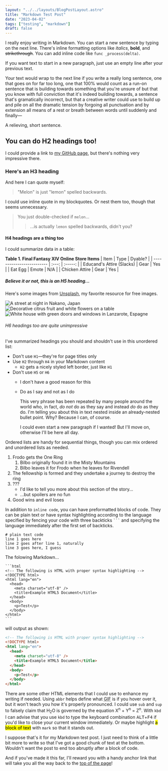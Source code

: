 ```yaml
---
layout: "../../layouts/BlogPostLayout.astro"
title: "Markdown Test Post"
date: "2023-04-02"
tags: ["testing", "markdown"] 
draft: false
---
```


<a name="top-of-page"></a>

I really enjoy writing in Markdown.
You can start a new sentence by typing on the next line.
There's inline formatting options like *italics*, **bold**, and ~~strikethrough~~.
You can add inline code like `func _process(delta)`.

If you want text to start in a new paragraph, just use an empty line after your previous text.

Your text would wrap to the next line if you write a really long sentence, one that goes on for far too long, one that 100% would count as a run-on sentence that is building towards something that you're unsure of but that you know with full conviction that it's indeed building towards, a sentence that's gramatically incorrect, but that a creative writer could use to build up and pile on all the dramatic tension by forgoing all punctuation and by extension all means of a rest or breath between words until suddenly and finally—

A relieving, short sentence.

## You can do H2 headings too!

I could provide a link to [my GitHub page](https://github.com/hokkaido-milk-tea), but there's nothing very impressive there.

### Here's an H3 heading

And here I can quote myself:

> "Melon" is just "lemon" spelled backwards.

I could use inline quote in my blockquotes.
Or nest them too, though that seems unnecessary.

> You just double-checked if `melon`...
> > ...is actually `lemon` spelled backwards, didn't you?

#### H4 headings are a thing too

I could summarize data in a table:

**Table 1. Final Fantasy XIV Online Store Items**
| Item                      | Type  | Dyable? |
| ------------------------- | :---: | :-----: |
| Educand's Attire (Slacks) | Gear  |   Yes   |
| Eat Egg                   | Emote |   N/A   |
| Chicken Attire            | Gear  |   Yes   |

##### Believe it or not, this is an H5 heading...

Here's some images from [Unsplash](https://unsplash.com/), my favorite resource for free images.

<Image src="/src/images/markdown-test/unsplash-nakano.jpg" alt="A street at night in Nakano, Japan" />
<Image src="/src/images/markdown-test/unsplash-fruit.jpg" alt="Decorative citrus fruit and white flowers on a table" />
<Image src="/src/images/markdown-test/unsplash-lanzarote.jpg" alt="White house with green doors and windows in Lanzarote, Espagne" />

###### H6 headings too are quite unimpressive

I've summarized headings you should and shouldn't use in this unordered list:

- Don't use `H1`—they're for page titles only
- Use `H2` through `H4` in your Markdown content
  - `H2` gets a nicely styled left border, just like `H1`
- Don't use `H5` or `H6`
  - I don't have a good reason for this
  - Do as I say and not as I do

    This very phrase has been repeated by many people around the world who, in fact, *do not* do as they say and instead *do* do as they do.
    I'm telling you about this in text nested inside an already-nested bullet point.
    Why?
    Because I can, of course.

    I could even start a new paragraph if I wanted!
    But I'll move on, otherwise I'll be here all day.

Ordered lists are handy for sequential things, though you can mix ordered and unordered lists as needed.

1. Frodo gets the One Ring
   1. Bilbo originally found it in the Misty Mountains
   2. Bilbo leaves it for Frodo when he leaves for Rivendell
2. The fellowship is formed and they undertake a journey to destroy the ring
3. ???
    - I'd like to tell you more about this section of the story...
    - ...but spoilers are no fun
4. Good wins and evil loses

In addition to `inline code`, you can have preformatted blocks of code.
They can be plain text or have syntax highlighting according to the language specified by fencing your code with three backticks ` ``` ` and specifying the language immediately after the first set of backticks.

```
# plain text code
line 1 goes here
line 2 goes after line 1, naturally
line 3 goes here, I guess
```

The folowing Markdown...
````
```html
<!-- The following is HTML with proper syntax highlighting -->
<!DOCTYPE html>
<html lang="en">
  <head>
    <meta charset="utf-8" />
    <title>Example HTML5 Document</title>
  </head>
  <body>
    <p>Test</p>
  </body>
</html>
```
````

will output as shown:
```html
<!-- The following is HTML with proper syntax highlighting -->
<!DOCTYPE html>
<html lang="en">
  <head>
    <meta charset="utf-8" />
    <title>Example HTML5 Document</title>
  </head>
  <body>
    <p>Test</p>
  </body>
</html>
```

There are some other HTML elements that I could use to enhance my writing if needed.
Using `abbr` helps define what <abbr title="Graphics Interchange Format">GIF</abbr> is if you hover over it, but it won't teach you how it's properly pronounced.
I could use `sub` and `sup` to falsely claim that H<sub>2</sub>O is governed by the equation X<sup>n</sup> + Y<sup>n</sup> = Z<sup>n</sup>.
With `kbd` I can advise that you use `kbd` to type the keyboard combination <kbd>ALT</kbd>+<kbd>F4</kbd> if you'd like to close your current window immediately.
Or maybe highlight <mark>a block of text</mark> with `mark` so that it stands out.

I suppose that's it for my Markdown test post.
I just need to think of a little bit more to write so that I've got a good chunk of text at the bottom.
Wouldn't want the post to end too abruptly after a block of code.

And if you've made it this far, I'll reward you with a handy anchor link that will take you all the way back to the [top of the page](#top-of-page)!